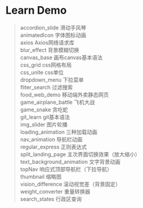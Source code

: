 # Learn Demo

>accordion_slide 滑动手风琴  
>animatedIcon 字体图标动画  
>axios Axios网络请求库  
>blur_effect 背景模糊切换  
>canvas_base 画布canvas基本语法  
>css_grid css网格布局  
>css_unite css单位  
>dropdown_menu 下拉菜单  
>fliter_search 过滤搜索  
>food_web_demo 移动端外卖静态网页  
>game_airplane_battle 飞机大战  
>game_snake 贪吃蛇  
>git_learn git基本语法  
>img_slider 图片轮播  
>loading_animation 三种加载动画  
>nav_animation 导航栏动画  
>regular_express 正则表达式  
>split_landing_page 主次界面切换效果（放大缩小）  
>text_background_animation 文字背景动画  
>topNav 响应式顶部导航栏（下拉导航）  
>thumbnail 缩略图  
>vision_difference 滚动视觉差（背景固定）  
>weight_converter 重量转换器  
>search_states 行政区查询  
